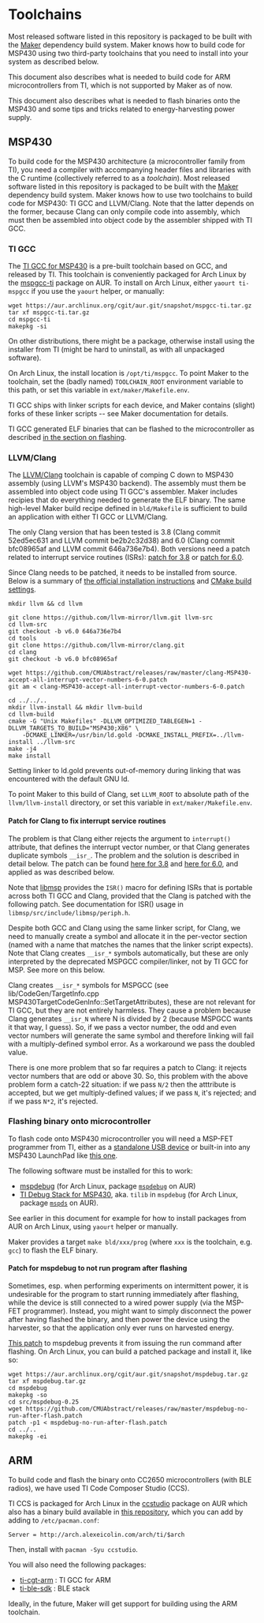 Toolchains
==========

Most released software listed in this repository is packaged to be built with
the [Maker](https://github.com/CMUAbstract/maker) dependency build system.
Maker knows how to build code for MSP430 using two third-party toolchains
that you need to install into your system as described below.

This document also describes what is needed to build code for ARM
microcontrollers from TI, which is not supported by Maker as of now.

This document also describes what is needed to flash binaries onto the MSP430
and some tips and tricks related to energy-harvesting power supply.

MSP430
------

To build code for the MSP430 architecture (a microcontroller family from TI),
you need a compiler with accompanying header files and libraries with the C
runtime (collectively referred to as a *toolchain*). Most released software
listed in this repository is packaged to be built with the
[Maker](https://github.com/CMUAbstract/maker) dependency build system. Maker
knows how to use two toolchains to build code for MSP430: TI GCC and LLVM/Clang.
Note that the latter depends on the former, because Clang can only compile
code into assembly, which must then be assembled into object code by the
assembler shipped with TI GCC.

### TI GCC

The [TI GCC for MSP430](http://www.tool.com/mps430-gcc-opensourcemspms) is a
pre-built toolchain based on GCC, and released by TI. This toolchain is conveniently
packaged for Arch Linux by the
[mspgcc-ti](https://aur.archlinux.org/packages/mspgcc-ti) package on AUR. To
install on Arch Linux, either `yaourt ti-mspgcc` if you use the `yaourt` helper,
or manually:

    wget https://aur.archlinux.org/cgit/aur.git/snapshot/mspgcc-ti.tar.gz
    tar xf mspgcc-ti.tar.gz
    cd mspgcc-ti
    makepkg -si
    

On other distributions, there might be a package, otherwise install using the
installer from TI (might be hard to uninstall, as with all unpackaged
software).

On Arch Linux, the install location is `/opt/ti/mspgcc`. To point Maker to
the toolchain, set the (badly named) `TOOLCHAIN_ROOT` environment variable
to this path, or set this variable in `ext/maker/Makefile.env`.

TI GCC ships with linker scripts for each device, and Maker contains
(slight) forks of these linker scripts -- see Maker documentation for
details.

TI GCC generated ELF binaries that can be flashed to the microcontroller as
described [in the section on flashing](#flashing-binary-onto-microcontroller).

### LLVM/Clang

The [LLVM/Clang](http://clang.org/) toolchain is capable of comping C down to
MSP430 assembly (using LLVM's MSP430 backend). The assembly must them be
assembled into object code using TI GCC's assembler. Maker includes recipies
that do everything needed to generate the ELF binary. The same high-level Maker
build recipe defined in `bld/Makefile` is sufficient to build an application
with either TI GCC or LLVM/Clang.

The only Clang version that has been tested is 3.8 (Clang commit 52ed5ec631 and
LLVM commit be2b2c32d38) and 6.0 (Clang commit bfc08965af and LLVM commit
646a736e7b4). Both versions need a patch related to interrupt
service routines (ISRs): [patch for
3.8](clang-MSP430-accept-all-interrupt-vector-numbers-3-8.patch) or [patch for
6.0](clang-MSP430-accept-all-interrupt-vector-numbers-6-0.patch).

Since Clang needs to be patched, it needs to be installed from source.
Below is a summary of [the official installation
instructions](http://clang.llvm.org/get_started.html) and [CMake build
settings](http://llvm.org/docs/CMake.html).

    mkdir llvm && cd llvm

    git clone https://github.com/llvm-mirror/llvm.git llvm-src
    cd llvm-src
    git checkout -b v6.0 646a736e7b4
    cd tools
    git clone https://github.com/llvm-mirror/clang.git
    cd clang
    git checkout -b v6.0 bfc08965af

    wget https://github.com/CMUAbstract/releases/raw/master/clang-MSP430-accept-all-interrupt-vector-numbers-6-0.patch
    git am < clang-MSP430-accept-all-interrupt-vector-numbers-6-0.patch
    
    cd ../../..
    mkdir llvm-install && mkdir llvm-build
    cd llvm-build
    cmake -G "Unix Makefiles" -DLLVM_OPTIMIZED_TABLEGEN=1 -DLLVM_TARGETS_TO_BUILD="MSP430;X86" \
        -DCMAKE_LINKER=/usr/bin/ld.gold -DCMAKE_INSTALL_PREFIX=../llvm-install ../llvm-src
    make -j4
    make install

Setting linker to ld.gold prevents out-of-memory during linking that was
encountered with the default GNU ld.

To point Maker to this build of Clang, set `LLVM_ROOT` to absolute path of the
`llvm/llvm-install` directory, or set this variable in
`ext/maker/Makefile.env`.


#### Patch for Clang to fix interrupt service routines

The problem is that Clang either rejects the argument to `interrupt()` attribute,
that defines the interrupt vector number, or that Clang generates duplicate
symbols `__isr_`. The problem and the solution is described in detail below.
The patch can be found
[here for 3.8](clang-MSP430-accept-all-interrupt-vector-numbers-3-8.patch) and
[here for 6.0](clang-MSP430-accept-all-interrupt-vector-numbers-6-0.patch), and
applied
as was described below.

Note that [libmsp](https://github.com/CMUAbstract/libmsp) provides the `ISR()`
macro for defining ISRs that is portable across both TI GCC and Clang, provided
that the Clang is patched with the following patch. See documentation for ISR()
usage in `libmsp/src/include/libmsp/periph.h`.

Despite both GCC and Clang using the same linker script, for Clang, we need to
manually create a symbol and allocate it in the per-vector section (named with
a name that matches the names that the linker script expects). Note that Clang
creates `__isr_*` symbols automatically, but these are only interpreted by the
deprecated MSPGCC compiler/linker, not by TI GCC for MSP. See more on this
below.

Clang creates `__isr_*` symbols for MSPGCC (see lib/CodeGen/TargetInfo.cpp
MSP430TargetCodeGenInfo::SetTargetAttributes), these are not relevant for TI
GCC, but they are not entirely harmless. They cause a problem because Clang
generates `__isr_N` where N is divided by 2 (because MSPGCC wants it that way,
I guess). So, if we pass a vector number, the odd and even vector numbers will
generate the same symbol and therefore linking will fail with a
multiply-defined symbol error. As a workaround we pass the doubled value.

There is one more problem that so far requires a patch to Clang: it rejects
vector numbers that are odd or above 30. So, this problem with the above
problem form a catch-22 situation: if we pass `N/2` then the atttribute is
accepted, but we get multiply-defined values; if we pass `N`, it's rejected;
and if we pass `N*2`, it's rejected.

### Flashing binary onto microcontroller

To flash code onto MSP430 microcontroller you will need a MSP-FET programmer
from TI, either as a [standalone USB device](http://www.ti.com/tool/msp-fet)
or built-in into any MSP430 LaunchPad like [this
one](http://www.ti.com/tool/msp-exp430fr5994).

The following software must be installed for this to work:

* [mspdebug](https://dlbeer.co.nz/mspdebug/) (for Arch Linux, package
  [`mspdebug`](https://aur.archlinux.org/packages/mspdebug/) on AUR) 
* [TI Debug Stack for MSP430](http://www.ti.com/tool/mspds), aka. `tilib` in
  `mspdebug` (for Arch Linux, package [`mspds`](https://aur.archlinux.org/packages/mspds/) on AUR).

See earlier in this document for example for how to install packages from AUR
on Arch Linux, using `yaourt` helper or manually.

Maker provides a target `make bld/xxx/prog` (where `xxx` is the toolchain, e.g.
`gcc`) to flash the ELF binary.

#### Patch for mspdebug to not run program after flashing

Sometimes, esp. when performing experiments on intermittent power, it is
undesirable for the program to start running immediately after flashing, while
the device is still connected to a wired power supply (via the MSP-FET
programmer). Instead, you might want to simply disconnect the power after
having flashed the binary, and then power the device using the harvester,
so that the application only ever runs on harvested energy.

[This patch](mspdebug-no-run-after-flash.patch) to mspdebug prevents it from
issuing the run command after flashing. On Arch Linux, you can build a patched
package and install it, like so:

    wget https://aur.archlinux.org/cgit/aur.git/snapshot/mspdebug.tar.gz
    tar xf mspdebug.tar.gz
    cd mspdebug
    makepkg -so
    cd src/mspdebug-0.25
    wget https://github.com/CMUAbstract/releases/raw/master/mspdebug-no-run-after-flash.patch
    patch -p1 < mspdebug-no-run-after-flash.patch
    cd ../.. 
    makepkg -ei

ARM
---

To build code and flash the binary onto CC2650 microcontrollers (with BLE
radios), we have used TI Code Composer Studio (CCS).

TI CCS is packaged for Arch Linux in the
[ccstudio](https://aur.archlinux.org/packages/ccstudio) package on AUR which
also has a binary build available in [this
repository](http://arch.alexeicolin.com/arch/ti/), which you can add by adding
to `/etc/pacman.conf`:

    Server = http://arch.alexeicolin.com/arch/ti/$arch

Then, install with `pacman -Syu ccstudio`.

You will also need the following packages:

* [ti-cgt-arm](https://aur.archlinux.org/packages/ti-cgt-arm/) : TI GCC for ARM
* [ti-ble-sdk](https://aur.archlinux.org/packages/ti-ble-sdk/) : BLE stack

Ideally, in the future, Maker will get support for building using the ARM
toolchain.
